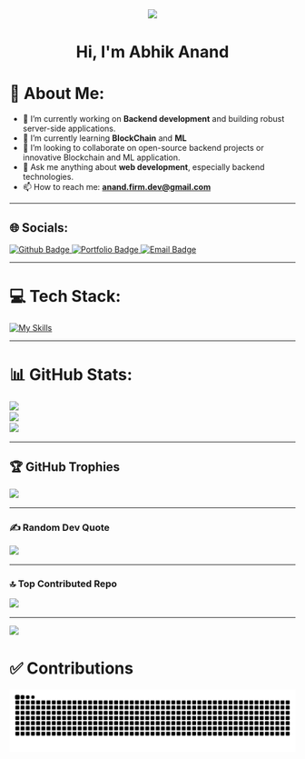 <div align="center">
  <img height="150" src="https://github.com/Anmol-Baranwal/Cool-GIFs-For-GitHub/assets/74038190/219bcc70-f5dc-466b-9a60-29653d8e8433"  />
</div>

<h1 align="center">Hi, I'm Abhik Anand</h1>

# 💫 About Me:
- 🔭 I’m currently working on **Backend development** and building robust server-side applications.
- 🌱 I’m currently learning **BlockChain** and **ML**
- 👯 I’m looking to collaborate on open-source backend projects or innovative Blockchain and ML application.
- 💬 Ask me anything about **web development**, especially backend technologies.
- 📫 How to reach me: **anand.firm.dev@gmail.com**

---
## 🌐 Socials:
<div id="badges">
  <a href="https://github.com/Avi974">
    <img src="https://img.shields.io/badge/Github-white?style=for-the-badge&logo=Github&logoColor=black" alt="Github Badge"/>
  </a>
  <a href="https://portfolio-sandy-nu-ye48atciv6.vercel.app/">
    <img src="https://img.shields.io/badge/Portfolio-255E63?style=for-the-badge&logo=Vercel&logoColor=white" alt="Portfolio Badge"/>
  </a>
  <a href="mailto:anand.firm.dev@gmail.com">
    <img src="https://img.shields.io/badge/Email-D14836?style=for-the-badge&logo=gmail&logoColor=white" alt="Email Badge"/>
  </a>
</div>

---
# 💻 Tech Stack:
[![My Skills](https://skillicons.dev/icons?i=flutter,dart,unity,github,git,html,javascript,css,mongodb&perline=5)](https://skillicons.dev)

---
# 📊 GitHub Stats:
![](https://github-readme-stats.vercel.app/api?username=Avi974&theme=tokyonight&hide_border=false&include_all_commits=false&count_private=false)<br/>
![](https://nirzak-streak-stats.vercel.app/?user=Avi974&theme=tokyonight&hide_border=false)<br/>
![](https://github-readme-stats.vercel.app/api/top-langs/?username=Avi974&theme=tokyonight&hide_border=false&include_all_commits=false&count_private=false&layout=compact)

---
## 🏆 GitHub Trophies
![](https://github-profile-trophy.vercel.app/?username=Avi974&theme=github_dark&no-frame=true&no-bg=true&margin-w=4)

---
### ✍️ Random Dev Quote
![](https://quotes-github-readme.vercel.app/api?type=horizontal&theme=gruvbox)

---
### 🔝 Top Contributed Repo
![](https://github-contributor-stats.vercel.app/api?username=Avi974&limit=5&theme=dark&combine_all_yearly_contributions=true)

---
[![](https://visitcount.itsvg.in/api?id=Avi974&icon=3&color=0)](https://visitcount.itsvg.in)


# ✅ Contributions
<img src="https://raw.githubusercontent.com/Avi974/Avi974/output/snake.svg" alt="Snake animation" />
